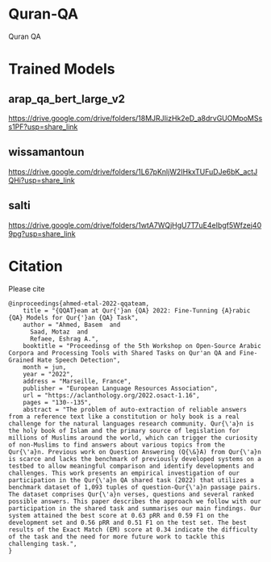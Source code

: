 # Quran-QA
Quran QA


# Trained Models 

## arap_qa_bert_large_v2
https://drive.google.com/drive/folders/18MJRJIizHk2eD_a8drvGUOMpoMSss1PF?usp=share_link

## wissamantoun
https://drive.google.com/drive/folders/1L67pKnljW2IHkxTUFuDJe6bK_actJQHi?usp=share_link

## salti
https://drive.google.com/drive/folders/1wtA7WQjHgU7T7uE4eIbgf5Wfzej409pg?usp=share_link


# Citation 
Please cite 
```
@inproceedings{ahmed-etal-2022-qqateam,
    title = "{QQAT}eam at Qur{'}an {QA} 2022: Fine-Tunning {A}rabic {QA} Models for Qur{'}an {QA} Task",
    author = "Ahmed, Basem  and
      Saad, Motaz  and
      Refaee, Eshrag A.",
    booktitle = "Proceedinsg of the 5th Workshop on Open-Source Arabic Corpora and Processing Tools with Shared Tasks on Qur'an QA and Fine-Grained Hate Speech Detection",
    month = jun,
    year = "2022",
    address = "Marseille, France",
    publisher = "European Language Resources Association",
    url = "https://aclanthology.org/2022.osact-1.16",
    pages = "130--135",
    abstract = "The problem of auto-extraction of reliable answers from a reference text like a constitution or holy book is a real challenge for the natural languages research community. Qur{\'a}n is the holy book of Islam and the primary source of legislation for millions of Muslims around the world, which can trigger the curiosity of non-Muslims to find answers about various topics from the Qur{\'a}n. Previous work on Question Answering (Q{\&}A) from Qur{\'a}n is scarce and lacks the benchmark of previously developed systems on a testbed to allow meaningful comparison and identify developments and challenges. This work presents an empirical investigation of our participation in the Qur{\'a}n QA shared task (2022) that utilizes a benchmark dataset of 1,093 tuples of question-Qur{\'a}n passage pairs. The dataset comprises Qur{\'a}n verses, questions and several ranked possible answers. This paper describes the approach we follow with our participation in the shared task and summarises our main findings. Our system attained the best score at 0.63 pRR and 0.59 F1 on the development set and 0.56 pRR and 0.51 F1 on the test set. The best results of the Exact Match (EM) score at 0.34 indicate the difficulty of the task and the need for more future work to tackle this challenging task.",
}
```
